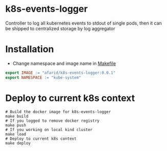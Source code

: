 # k8s-events-logger
Controller to log all kubernetes events to stdout of single pods, then it can be shipped to centralized storage by log aggregator


# Installation
- Change namespace and image name in [Makefile](./Makefile)
```makefile
export IMAGE := "afarid/k8s-events-logger:0.0.1"
export NAMESPACE := "kube-system"
```

# Deploy to current k8s context
```shell
# Build the docker image for k8s-events-logger
make build
# If you logged to remove docker registry
make push  
# If you working on local kind cluster
make load 
# Deploy to current k8s context
make deploy
```
